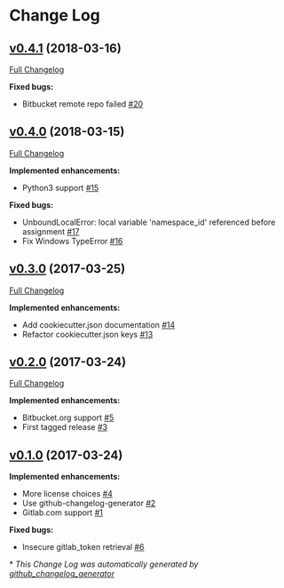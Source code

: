 # Change Log

## [v0.4.1](https://github.com/nathanurwin/cookiecutter-git/tree/v0.4.1) (2018-03-16)
[Full Changelog](https://github.com/nathanurwin/cookiecutter-git/compare/v0.4.0...v0.4.1)

**Fixed bugs:**

- Bitbucket remote repo failed [\#20](https://github.com/nathanurwin/cookiecutter-git/issues/20)

## [v0.4.0](https://github.com/nathanurwin/cookiecutter-git/tree/v0.4.0) (2018-03-15)
[Full Changelog](https://github.com/nathanurwin/cookiecutter-git/compare/v0.3.0...v0.4.0)

**Implemented enhancements:**

- Python3 support [\#15](https://github.com/nathanurwin/cookiecutter-git/issues/15)

**Fixed bugs:**

- UnboundLocalError: local variable 'namespace\_id' referenced before assignment [\#17](https://github.com/nathanurwin/cookiecutter-git/issues/17)
- Fix Windows TypeError [\#16](https://github.com/nathanurwin/cookiecutter-git/issues/16)

## [v0.3.0](https://github.com/nathanurwin/cookiecutter-git/tree/v0.3.0) (2017-03-25)
[Full Changelog](https://github.com/nathanurwin/cookiecutter-git/compare/v0.2.0...v0.3.0)

**Implemented enhancements:**

- Add cookiecutter.json documentation [\#14](https://github.com/nathanurwin/cookiecutter-git/issues/14)
- Refactor cookiecutter.json keys [\#13](https://github.com/nathanurwin/cookiecutter-git/issues/13)

## [v0.2.0](https://github.com/nathanurwin/cookiecutter-git/tree/v0.2.0) (2017-03-24)
[Full Changelog](https://github.com/nathanurwin/cookiecutter-git/compare/v0.1.0...v0.2.0)

**Implemented enhancements:**

- Bitbucket.org support [\#5](https://github.com/nathanurwin/cookiecutter-git/issues/5)
- First tagged release [\#3](https://github.com/nathanurwin/cookiecutter-git/issues/3)

## [v0.1.0](https://github.com/nathanurwin/cookiecutter-git/tree/v0.1.0) (2017-03-24)
**Implemented enhancements:**

- More license choices [\#4](https://github.com/nathanurwin/cookiecutter-git/issues/4)
- Use github-changelog-generator [\#2](https://github.com/nathanurwin/cookiecutter-git/issues/2)
- Gitlab.com support [\#1](https://github.com/nathanurwin/cookiecutter-git/issues/1)

**Fixed bugs:**

- Insecure gitlab\_token retrieval [\#6](https://github.com/nathanurwin/cookiecutter-git/issues/6)



\* *This Change Log was automatically generated by [github_changelog_generator](https://github.com/skywinder/Github-Changelog-Generator)*